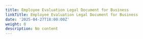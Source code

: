 ```yaml
---
title: Employee Evaluation Legal Document for Business
linkTitle: Employee Evaluation Legal Document for Business
date: '2025-04-27T18:00:00Z'
weight: 0
description: No content
---
```



